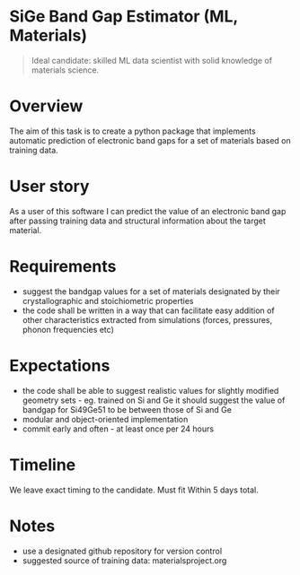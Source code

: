 # SiGe Band Gap Estimator (ML, Materials)

> Ideal candidate: skilled ML data scientist with solid knowledge of materials science.

# Overview

The aim of this task is to create a python package that implements automatic prediction of electronic band gaps for a set of materials based on training data.

# User story

As a user of this software I can predict the value of an electronic band gap after passing training data and structural information about the target material.

# Requirements

- suggest the bandgap values for a set of materials designated by their crystallographic and stoichiometric properties
- the code shall be written in a way that can facilitate easy addition of other characteristics extracted from simulations (forces, pressures, phonon frequencies etc)

# Expectations

- the code shall be able to suggest realistic values for slightly modified geometry sets - eg. trained on Si and Ge it should suggest the value of bandgap for Si49Ge51 to be between those of Si and Ge
- modular and object-oriented implementation
- commit early and often - at least once per 24 hours

# Timeline

We leave exact timing to the candidate. Must fit Within 5 days total.

# Notes

- use a designated github repository for version control
- suggested source of training data: materialsproject.org
